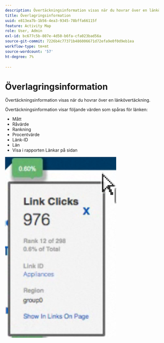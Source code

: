 ```yaml
---
description: Övertäckningsinformation visas när du hovrar över en länkövertäckning.
title: Överlagringsinformation
uuid: e813ea7b-1b56-4ea3-9345-78bffa66115f
feature: Activity Map
role: User, Admin
exl-id: bc677c5b-807e-4d50-b6fa-cfa023bad56a
source-git-commit: 7226b4c77371b486006671d72efa9e0f0d9eb1ea
workflow-type: tm+mt
source-wordcount: '57'
ht-degree: 7%

---
```


# Överlagringsinformation

Övertäckningsinformation visas när du hovrar över en länkövertäckning.

Övertäckningsinformation visar följande värden som spåras för länken:

* Mått
* Råvärde
* Rankning
* Procentvärde
* Länk-ID
* Län
* Visa i rapporten Länkar på sidan

![](assets/overlay_details.png)

